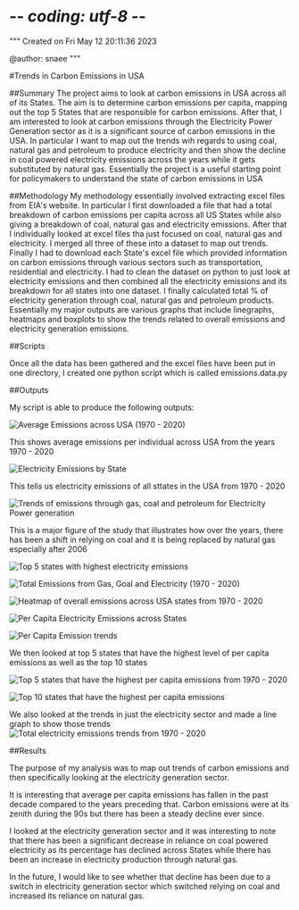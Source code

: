 # -*- coding: utf-8 -*-
"""
Created on Fri May 12 20:11:36 2023

@author: snaee
"""

#Trends in Carbon Emissions in USA 

##Summary
The project aims to look at carbon emissions in USA across all of its States. The aim is to determine carbon emissions per capita, mapping out the top 5 States that are responsible for carbon emissions. After that, I am interested to look at carbon emissions through the Electricity Power Generation sector as it is a significant source of carbon emissions in the USA. In particular I want to map out the trends wih regards to using coal, natural gas and petroleum to produce electricity and then show the decline in coal powered electricity emissions across the years while it gets substituted by natural gas.
Essentially the project is a useful starting point for policymakers to understand the state of carbon emissions in USA

##Methodology
My methodology essentially involved extracting excel files from EIA's website. In particular I first downloaded a file that had a total breakdown of carbon emissions per capita across all US States while also giving a breakdown of coal, natural gas and electricity emissions. After that I individually looked at excel files tha just focused on coal, natural gas and electricity. I merged all three of these into a dataset to map out trends. Finally I had to download each State's excel file which provided information on carbon emissions through various sectors such as transportation, residential and electricity. I had to clean the dataset on python to just look at electricity emissions and then combined all the electricity emissions and its breakdown for all states into one dataset. I finally calculated total % of electricity generation through coal, natural gas and petroleum products.
Essentially my major outputs are various graphs that include linegraphs, heatmaps and boxplots to show the trends related to overall emissions and electricity generation emissions.

##Scripts

Once all the data has been gathered and the excel files have been put in one directory, I created one python script which is called emissions.data.py

##Outputs 

My script is able to produce the following outputs:

![Average Emissions across USA (1970 - 2020)](AverageEmissions_trends.png)

This shows average emissions per individual across USA from the years 1970 - 2020

![Electricity Emissions by State](Electricity_by_state.png.png)

This tells us electricity emissions of all sttates in the USA from 1970 - 2020

![Trends of emissions through gas, coal and petroleum for Electricity Power generation](Electricity_Change_In_FossilFuels.png)

This is a major figure of the study that illustrates how over the years, there has been a shift in relying on coal and it is being replaced by natural gas especially after 2006

![Top 5 states with highest electricity emissions](Electricity_Emissions_Top_5_States.png)

![Total Emissions from Gas, Goal and Electricity (1970 - 2020)](Gas_Coal_Electricity_Emissions.png)

![Heatmap of overall emissions across USA states from 1970 - 2020](heatmap_emissions.png)

![Per Capita Electricity Emissions across States](Per_Capita_for_Electricity.png)

![Per Capita Emission trends](PerCapitaEmissions_trends.png)

We then looked at top 5 states that have the highest level of per capita emissions as well as the top 10 states

![Top 5 states that have the highest per capita emissions from 1970 - 2020](Top_5_States_Emissions_seaborn.png)

![Top 10 states that have the highest per capita emissions](Top_10_Emissions_Boxplot_Per_Capita.png)


We also looked at the trends in just the electricity sector and made a line graph to show those trends
![Total electricity emissions trends from 1970 - 2020](Total_Electricity_All_States.png)


##Results

The purpose of my analysis was to map out trends of carbon emissions and then specifically looking at the electricity generation sector.

It is interesting that average per capita emissions has fallen in the past decade compared to the years preceding that. Carbon emissions were at its zenith during the 90s but there has been a steady decline ever since.

I looked at the electricity generation sector and it was interesting to note that there has been a significant decrease in reliance on coal powered electricity as its percentage has declined across States while there has been an increase in electricity production through natural gas.

In the future, I would like to see whether that decline has been due to a switch in electricity generation sector which switched relying on coal and increased its reliance on natural gas.





#